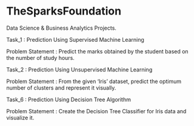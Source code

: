 # TheSparksFoundation
Data Science &amp; Business Analytics Projects.

Task_1 : Prediction Using Supervised Machine Learning

Problem Statement : Predict the marks obtained by the student based on the number of study hours. 


Task_2 : Prediction Using Unsupervised Machine Learning

Problem Statement : From the given ‘Iris’ dataset, predict the optimum number of clusters and represent it visually.


Task_6 : Prediction Using Decision Tree Algorithm

Problem Statement : Create the Decision Tree Classifier for Iris data and visualize it.
